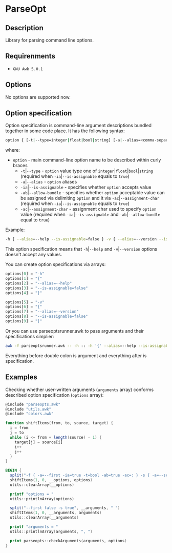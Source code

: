 # ParseOpt

## Description

Library for parsing command line options.

## Requirenments

- `GNU Awk 5.0.1`

## Options

No options are supported now.

## Option specification

Option specification is command-line argument descriptions bundled together in some code place. It has the following syntax:

```sh
option { [-t|--type=integer|float|bool|string] [-a|--alias=<comma-separated-list>] [-ia|--is-assignable=true|false] [-ab|--allow-bundle=true|false] [-ac|--assignment-char=<char>] }
```

where:

- `option` - main command-line option name to be described within curly braces
  - `-t`|`--type` - `option` value type one of `integer`|`float`|`bool`|`string` (required when `-ia`|`--is-assignable` equals to `true`)
  - `-a`|`--alias` - `option` aliases
  - `-ia`|`--is-assignable` - specifies whether `option` accepts value
  - `-ab`|`--allow-bundle` - specifies whether `option` acceptable value can be assigned via delimiting `option` and it via `-ac`|`--assignment-char` (required when `-ia`|`--is-assignable` equals to `true`)
  - `-ac`|`--assignment-char` - assignment char used to specify `option` value  (required when `-ia`|`--is-assignable` and `-ab`|`--allow-bundle` equal to `true`)

Example:

```sh
-h { --alias=--help --is-assignable=false } -v { --alias=--version --is-assignable=false }
```

This option specification means that `-h`|`--help` and `-v`|`--version` options doesn't accept any values.

You can create option specifications via arrays:

```awk
options[0] = "-h"
options[1] = "{"
options[2] = "--alias=--help"
options[3] = "--is-assignable=false"
options[4] = "}"

options[5] = "-v"
options[6] = "{"
options[7] = "--alias=--version"
options[8] = "--is-assignable=false"
options[9] = "}"
```

Or you can use parseoptsrunner.awk to pass arguments and their specifications simplier:

```sh
awk -f parseoptsrunner.awk -- -h :: -h '{' --alias=--help --is-assignable=false '}' -v '{' --alias=--version --is-assignable=false '}'
```

Everything before double colon is argument and everything after is specification.

## Examples

Checking whether user-written arguments (`arguments` array) conforms described option specification (`options` array):

```awk
@include "parseopts.awk"
@include "utils.awk"
@include "colors.awk"

function shiftItems(from, to, source, target) {
  i = from
  j = to
  while (i <= from + length(source) - 1) {
    target[j] = source[i]
    i++
    j++
  }
}

BEGIN {
  split("-f { -a=--first -ia=true -t=bool -ab=true -ac=: } -s { -a=--second -ia=true -t=bool -ab=true -ac=: }", __options, " ")
  shiftItems(1, 0, __options, options)
  utils::clearArray(__options)

  printf "options = "
  utils::printlnArray(options)

  split("--first false -s true", __arguments, " ")
  shiftItems(1, 0, __arguments, arguments)
  utils::clearArray(__arguments)

  printf "arguments = "
  utils::printlnArray(arguments, ", ")

  print parseopts::checkArguments(arguments, options)
}
```
